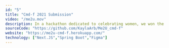 ```yaml
---
id: "5"
title: "Cmd-f 2021 Submission"
video: "/me2u.mov"
description: In a hackathon dedicated to celebrating women, we won the prize for Best UX/UI Design with our project Me2U. Me2U is a social platform that provides a safe space for women to create and share their story. We were able to accomplish both a web application and a figma mobile prototype to showcase Me2u in 24 hours.
sourceCode: "https://github.com/KaylaArb/Me2U_cmd-f"
website: "https://me2u-cmd-f.herokuapp.com/"
technology: ["Next.JS","Spring Boot","Figma"]
---
```

